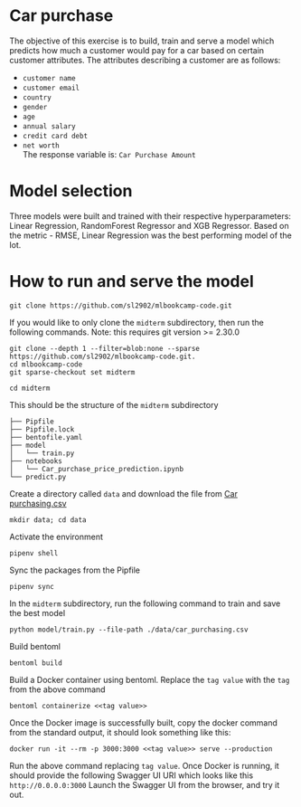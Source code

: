 # Car purchase
The objective of this exercise is to build, train and serve a model which predicts how much a customer would pay for a car based on certain customer attributes. The attributes describing a customer are as follows:</br>
   -  `customer name`</br>
   -  `customer email` </br>
   -  `country` </br>
   -  `gender` </br>
   -  `age` </br>
   -  `annual salary` </br>
   -  `credit card debt`</br>
   -  `net worth`</br>
The response variable is: `Car Purchase Amount`

# Model selection
Three models were built and trained with their respective hyperparameters: Linear Regression, RandomForest Regressor and XGB Regressor. Based on the metric - RMSE, Linear Regression was the best performing model of the lot.

# How to run and serve the model
   ```
   git clone https://github.com/sl2902/mlbookcamp-code.git
   ```
   If you would like to only clone the `midterm` subdirectory, then run the following commands. Note: this requires git version >= 2.30.0
   ```
   git clone --depth 1 --filter=blob:none --sparse https://github.com/sl2902/mlbookcamp-code.git. 
   cd mlbookcamp-code
   git sparse-checkout set midterm
   ```
   ```
   cd midterm
   ```
   This should be the structure of the `midterm` subdirectory
   ```
   ├── Pipfile
   ├── Pipfile.lock
   ├── bentofile.yaml
   ├── model
   │   └── train.py
   ├── notebooks
   │   └── Car_purchase_price_prediction.ipynb
   └── predict.py
   ```
   Create a directory called `data` and download the file from [Car purchasing.csv](https://www.kaggle.com/datasets/yashpaloswal/ann-car-sales-price-prediction?resource=download)
   ```
   mkdir data; cd data
   ```
   Activate the environment
   ```
   pipenv shell
   ```
   Sync the packages from the Pipfile
   ```
   pipenv sync
   ```
   In the `midterm` subdirectory, run the following command to train and save the best model
   ```
   python model/train.py --file-path ./data/car_purchasing.csv
   ```
   Build bentoml
   ```
   bentoml build
   ```
   Build a Docker container using bentoml. Replace the `tag value` with the `tag` from the above command
   ```
   bentoml containerize <<tag value>>
   ```
   Once the Docker image is successfully built, copy the docker command from the standard output, it should look something like this:
   ```
   docker run -it --rm -p 3000:3000 <<tag value>> serve --production
   ```
   Run the above command replacing `tag value`. Once Docker is running, it should provide the following Swagger UI URI which looks like this `http://0.0.0.0:3000`
   Launch the Swagger UI from the browser, and try it out.
